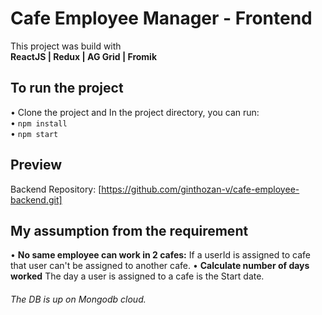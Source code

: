 # Cafe Employee Manager - Frontend
This project was build with <br /> 
**ReactJS | Redux | AG Grid | Fromik**

## To run the project

• Clone the project and In the project directory, you can run: <br />
• `npm install` <br />
• `npm start`

## Preview
<!-- Preview live on [Netlify](https://calculate-everything.netlify.app/) <br />
Backend live on [Heroku](https://cafe-employee.herokuapp.com/) -->
Backend Repository: [https://github.com/ginthozan-v/cafe-employee-backend.git]

## My assumption from the requirement
• **No same employee can work in 2 cafes:**  If a userId is assigned to cafe that user can't be assigned to another cafe.
• **Calculate number of days worked** The day a user is assigned to a cafe is the Start date.
###### The DB is up on Mongodb cloud.
